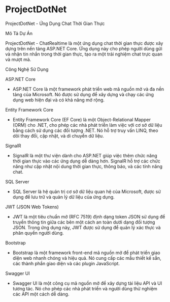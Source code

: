 # ProjectDotNet

ProjectDotNet - Ứng Dụng Chat Thời Gian Thực

Mô Tả Dự Án

ProjectDotNet - ChatRealtime là một ứng dụng chat thời gian thực được xây dựng trên nền tảng ASP.NET Core. Ứng dụng này cho phép người dùng gửi và nhận tin nhắn trong thời gian thực, tạo ra một trải nghiệm chat trực quan và mượt mà.

Công Nghệ Sử Dụng

 ASP.NET Core
 - ASP.NET Core là một framework phát triển web mã nguồn mở và đa nền tảng của Microsoft. Nó được sử dụng để xây dựng và chạy các ứng dụng web hiện đại và có khả năng mở rộng.

Entity Framework Core
- Entity Framework Core (EF Core) là một Object-Relational Mapper (ORM) cho .NET, cho phép các nhà phát triển làm việc với cơ sở dữ liệu bằng cách sử dụng các đối tượng .NET. Nó hỗ trợ truy vấn LINQ, theo dõi thay đổi, cập nhật, và di chuyển dữ liệu.

SignalR
- SignalR là một thư viện dành cho ASP.NET giúp việc thêm chức năng thời gian thực vào các ứng dụng dễ dàng hơn. SignalR hỗ trợ các chức năng như cập nhật nội dung thời gian thực, thông báo, và các tính năng chat.

SQL Server
- SQL Server là hệ quản trị cơ sở dữ liệu quan hệ của Microsoft, được sử dụng để lưu trữ và quản lý dữ liệu của ứng dụng.

JWT (JSON Web Tokens)
- JWT là một tiêu chuẩn mở (RFC 7519) định dạng token JSON sử dụng để truyền thông tin giữa các bên một cách an toàn dưới dạng đối tượng JSON. Trong ứng dụng này, JWT được sử dụng để quản lý xác thực và phân quyền người dùng.

Bootstrap
- Bootstrap là một framework front-end mã nguồn mở để phát triển giao diện web nhanh chóng và hiệu quả. Nó cung cấp các mẫu thiết kế sẵn, các thành phần giao diện và các plugin JavaScript.

Swagger UI
- Swagger UI là một công cụ mã nguồn mở để xây dựng tài liệu API và UI tương tác. Nó cho phép các nhà phát triển và người dùng thử nghiệm các API một cách dễ dàng.

  
